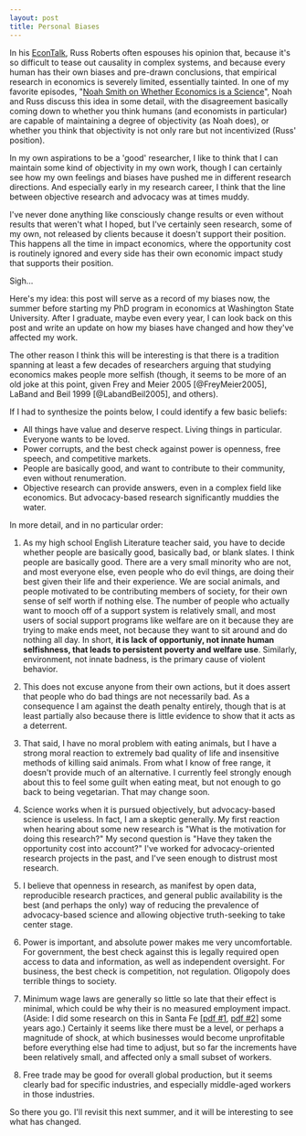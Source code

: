 ```yaml
---
layout: post
title: Personal Biases
---
```


In his [EconTalk](http://www.econtalk.org), Russ Roberts often espouses his opinion that, because it's so difficult to tease out causality in complex systems, and because every human has their own biases and pre-drawn conclusions, that empirical research in economics is severely limited, essentially tainted. In one of my favorite episodes, "[Noah Smith on Whether Economics is a Science](http://www.econtalk.org/archives/2015/12/noah_smith_on_w.html)", Noah and Russ discuss this idea in some detail, with the disagreement basically coming down to whether you think humans (and economists in particular) are capable of maintaining a degree of objectivity (as Noah does), or whether you think that objectivity is not only rare but not incentivized (Russ' position). 

In my own aspirations to be a 'good' researcher, I like to think that I can maintain some kind of objectivity in my own work, though I can certainly see how my own feelings and biases have pushed me in different research directions. And especially early in my research career, I think that the line between objective research and advocacy was at times muddy.

I've never done anything like consciously change results or even without results that weren't what I hoped, but I've certainly seen research, some of my own, not released by clients because it doesn't support their position. This happens all the time in impact economics, where the opportunity cost is routinely ignored and every side has their own economic impact study that supports their position.

Sigh...

Here's my idea: this post will serve as a record of my biases now, the summer before starting my PhD program in economics at Washington State University. After I graduate, maybe even every year, I can look back on this post and write an update on how my biases have changed and how they've affected my work. 

The other reason I think this will be interesting is that there is a tradition spanning at least a few decades of researchers arguing that studying economics makes people more selfish (though, it seems to be more of an old joke at this point, given Frey and Meier 2005 [@FreyMeier2005], LaBand and Beil 1999 [@LabandBeil2005], and others).

If I had to synthesize the points below, I could identify a few basic beliefs: 

* All things have value and deserve respect. Living things in particular. Everyone wants to be loved.
* Power corrupts, and the best check against power is openness, free speech, and competitive markets.
* People are basically good, and want to contribute to their community, even without renumeration.
* Objective research can provide answers, even in a complex field like economics. But advocacy-based research significantly muddies the water.

In more detail, and in no particular order:

1. As my high school English Literature teacher said, you have to decide whether people are basically good, basically bad, or blank slates. I think people are basically good. There are a very small minority who are not, and most everyone else, even people who do evil things, are doing their best given their life and their experience. We are social animals, and people motivated to be contributing members of society, for their own sense of self worth if nothing else. The number of people who actually want to mooch off of a support system is relatively small, and most users of social support programs like welfare are on it because they are trying to make ends meet, not because they want to sit around and do nothing all day. In short, **it is lack of opportuniy, not innate human selfishness, that leads to persistent poverty and welfare use**. Similarly, environment, not innate badness, is the primary cause of violent behavior. 

2. This does not excuse anyone from their own actions, but it does assert that people who do bad things are not necessarily bad. As a consequence I am against the death penalty entirely, though that is at least partially also because there is little evidence to show that it acts as a deterrent.

3. That said, I have no moral problem with eating animals, but I have a strong moral reaction to extremely bad quality of life and insensitive methods of killing said animals. From what I know of free range, it doesn't provide much of an alternative. I currently feel strongly enough about this to feel some guilt when eating meat, but not enough to go back to being vegetarian. That may change soon.

4. Science works when it is pursued objectively, but advocacy-based science is useless. In fact, I am a skeptic generally. My first reaction when hearing about some new research is "What is the motivation for doing this research?" My second question is "Have they taken the opportunity cost into account?" I've worked for advocacy-oriented research projects in the past, and I've seen enough to distrust most research.

5. I believe that openness in research, as manifest by open data, reproducible research practices, and general public availability is the best (and perhaps the only) way of reducing the prevalence of advocacy-based science and allowing objective truth-seeking to take center stage. 

6. Power is important, and absolute power makes me very uncomfortable. For government, the best check against this is legally required open access to data and information, as well as independent oversight. For business, the best check is competition, not regulation. Oligopoly does terrible things to society.

7. Minimum wage laws are generally so little so late that their effect is minimal, which could be why their is no measured employment impact. (Aside: I did some research on this in Santa Fe [[pdf #1](http://bber.unm.edu/media/files/SantaFeEarningsFinalReport.pdf), [pdf #2](http://bber.unm.edu/media/files/EmploymentLivingWageAnalysis.pdf)] some years ago.) Certainly it seems like there must be a level, or perhaps a magnitude of shock, at which businesses would become unprofitable before everything else had time to adjust, but so far the increments have been relatively small, and affected only a small subset of workers.

8. Free trade may be good for overall global production, but it seems clearly bad for specific industries, and especially middle-aged workers in those industries. 

So there you go. I'll revisit this next summer, and it will be interesting to see what has changed.


